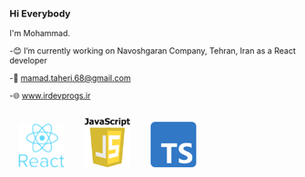<link href="./style.css" rel="stylesheet"></link>

### Hi Everybody

I'm Mohammad.

-😊 I’m currently working on Navoshgaran Company, Tehran, Iran as a React developer

-📧 mamad.taheri.68@gmail.com

-🌐 www.irdevprogs.ir
 
<div class="container">
 <img class="logo" src="./images/react2.png" style="width:80px;heigth:80px;margin:1rem;" />
 <img class="logo" src="./images/js.png" style="width:80px;heigth:80px;margin:1rem;" />
 <img class="logo" src="./images/Typescript.png" style="width:80px;heigth:80px;margin:1rem;" />
</div>
